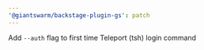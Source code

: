 ```yaml
---
'@giantswarm/backstage-plugin-gs': patch
---
```


Add `--auth` flag to first time Teleport (tsh) login command
